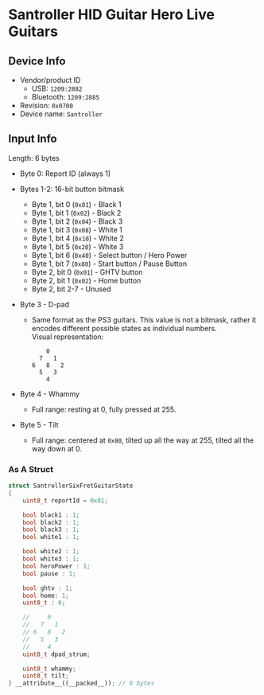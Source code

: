 # Santroller HID Guitar Hero Live Guitars

## Device Info

- Vendor/product ID
  - USB: `1209:2882`
  - Bluetooth: `1209:2885`
- Revision: `0x0700`
- Device name: `Santroller`

## Input Info

Length: 6 bytes

- Byte 0: Report ID (always 1)
- Bytes 1-2: 16-bit button bitmask
  - Byte 1, bit 0 (`0x01`) - Black 1
  - Byte 1, bit 1 (`0x02`) - Black 2
  - Byte 1, bit 2 (`0x04`) - Black 3
  - Byte 1, bit 3 (`0x08`) - White 1
  - Byte 1, bit 4 (`0x10`) - White 2
  - Byte 1, bit 5 (`0x20`) - White 3
  - Byte 1, bit 6 (`0x40`) - Select button / Hero Power
  - Byte 1, bit 7 (`0x80`) - Start button / Pause Button
  - Byte 2, bit 0 (`0x01`) - GHTV button
  - Byte 2, bit 1 (`0x02`) - Home button
  - Byte 2, bit 2-7 - Unused
- Byte 3 - D-pad
  - Same format as the PS3 guitars. This value is not a bitmask, rather it encodes different possible states as individual numbers.\
    Visual representation:

    ```
        0
      7   1
    6   8   2
      5   3
        4
    ```

- Byte 4 - Whammy
  - Full range: resting at 0, fully pressed at 255.
- Byte 5 - Tilt
  - Full range: centered at `0x80`, tilted up all the way at 255, tilted all the way down at 0.

### As A Struct

```cpp
struct SantrollerSixFretGuitarState
{
    uint8_t reportId = 0x01;

    bool black1 : 1;
    bool black2 : 1;
    bool black3 : 1;
    bool white1 : 1;

    bool white2 : 1;
    bool white3 : 1;
    bool heroPower : 1;
    bool pause : 1;

    bool ghtv : 1;
    bool home: 1;
    uint8_t : 6;

    //     0
    //   7   1
    // 6   8   2
    //   5   3
    //     4
    uint8_t dpad_strum;

    uint8_t whammy;
    uint8_t tilt;
} __attribute__((__packed__)); // 6 bytes
```
